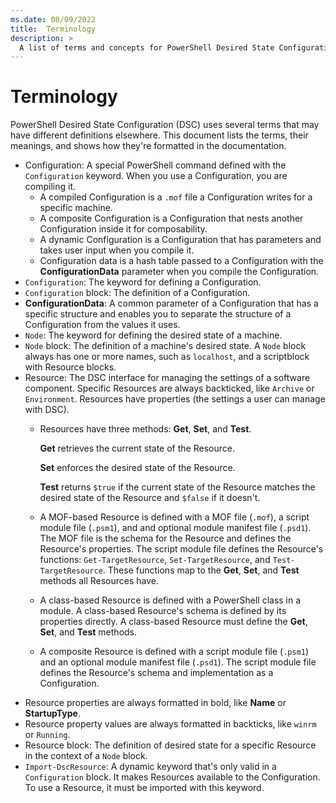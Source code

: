 ```yaml
---
ms.date: 08/09/2022
title:  Terminology
description: >
  A list of terms and concepts for PowerShell Desired State Configuration (DSC).
---
```


# Terminology

PowerShell Desired State Configuration (DSC) uses several terms that may have different definitions
elsewhere. This document lists the terms, their meanings, and shows how they're formatted in the
documentation.

- Configuration: A special PowerShell command defined with the `Configuration` keyword.
  When you use a Configuration, you are compiling it.
  - A compiled Configuration is a `.mof` file a Configuration writes for a specific machine.
  - A composite Configuration is a Configuration that nests another Configuration inside it for
    composability.
  - A dynamic Configuration is a Configuration that has parameters and takes user input when
    you compile it.
  - Configuration data is a hash table passed to a Configuration with the **ConfigurationData**
    parameter when you compile the Configuration.
- `Configuration`: The keyword for defining a Configuration.
- `Configuration` block: The definition of a Configuration.
- **ConfigurationData**: A common parameter of a Configuration that has a specific structure and
  enables you to separate the structure of a Configuration from the values it uses.
- `Node`: The keyword for defining the desired state of a machine.
- `Node` block: The definition of a machine's desired state. A `Node` block always has one or more
  names, such as `localhost`, and a scriptblock with Resource blocks.
- Resource: The DSC interface for managing the settings of a software component. Specific
  Resources are always backticked, like `Archive` or `Environment`. Resources have properties (the
  settings a user can manage with DSC).
  - Resources have three methods: **Get**, **Set**, and **Test**.

    **Get** retrieves the current state of the Resource.

    **Set** enforces the desired state of the Resource.

    **Test** returns `$true` if the current state of the Resource matches the desired state of the
    Resource and `$false` if it doesn't.
  - A MOF-based Resource is defined with a MOF file (`.mof`), a script module file (`.psm1`), and
    and optional module manifest file (`.psd1`). The MOF file is the schema for the Resource and
    defines the Resource's properties. The script module file defines the Resource's functions:
    `Get-TargetResource`, `Set-TargetResource`, and `Test-TargetResource`. These functions map to
    the **Get**, **Set**, and **Test** methods all Resources have.
  - A class-based Resource is defined with a PowerShell class in a module. A class-based Resource's
    schema is defined by its properties directly. A class-based Resource must define the **Get**,
    **Set**, and **Test** methods.
  - A composite Resource is defined with a script module file (`.psm1`) and an optional module
    manifest file (`.psd1`). The script module file defines the Resource's schema and implementation
    as a Configuration.
- Resource properties are always formatted in bold, like **Name** or **StartupType**.
- Resource property values are always formatted in backticks, like `winrm` or `Running`.
- Resource block: The definition of desired state for a specific Resource in the context of a `Node`
  block.
- `Import-DscResource`: A dynamic keyword that's only valid in a `Configuration` block. It makes
  Resources available to the Configuration. To use a Resource, it must be imported with this
  keyword.
